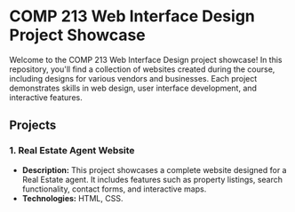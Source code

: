 # COMP 213 Web Interface Design Project Showcase

Welcome to the COMP 213 Web Interface Design project showcase! In this repository, you'll find a collection of websites created during the course, including designs for various vendors and businesses. Each project demonstrates skills in web design, user interface development, and interactive features.

## Projects

### 1. Real Estate Agent Website

- **Description:** This project showcases a complete website designed for a Real Estate agent. It includes features such as property listings, search functionality, contact forms, and interactive maps.
- **Technologies:** HTML, CSS.
